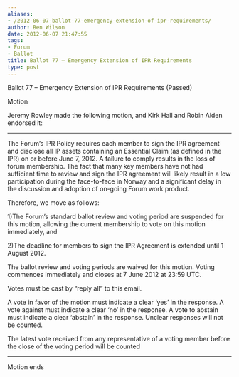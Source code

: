 ```yaml
---
aliases:
- /2012-06-07-ballot-77-emergency-extension-of-ipr-requirements/
author: Ben Wilson
date: 2012-06-07 21:47:55
tags:
- Forum
- Ballot
title: Ballot 77 – Emergency Extension of IPR Requirements
type: post
---
```


Ballot 77 – Emergency Extension of IPR Requirements (Passed)

Motion

Jeremy Rowley made the following motion, and Kirk Hall and Robin Alden endorsed it:

______________________________________________________________________

The Forum’s IPR Policy requires each member to sign the IPR agreement and disclose all IP assets containing an Essential Claim (as defined in the IPR) on or before June 7, 2012. A failure to comply results in the loss of forum membership. The fact that many key members have not had sufficient time to review and sign the IPR agreement will likely result in a low participation during the face-to-face in Norway and a significant delay in the discussion and adoption of on-going Forum work product.

Therefore, we move as follows:

1)The Forum’s standard ballot review and voting period are suspended for this motion, allowing the current membership to vote on this motion immediately, and

2)The deadline for members to sign the IPR Agreement is extended until 1 August 2012.

The ballot review and voting periods are waived for this motion. Voting commences immediately and closes at 7 June 2012 at 23:59 UTC.

Votes must be cast by “reply all” to this email.

A vote in favor of the motion must indicate a clear ‘yes’ in the response. A vote against must indicate a clear ‘no’ in the response. A vote to abstain must indicate a clear ‘abstain’ in the response. Unclear responses will not be counted.

The latest vote received from any representative of a voting member before the close of the voting period will be counted

______________________________________________________________________

Motion ends